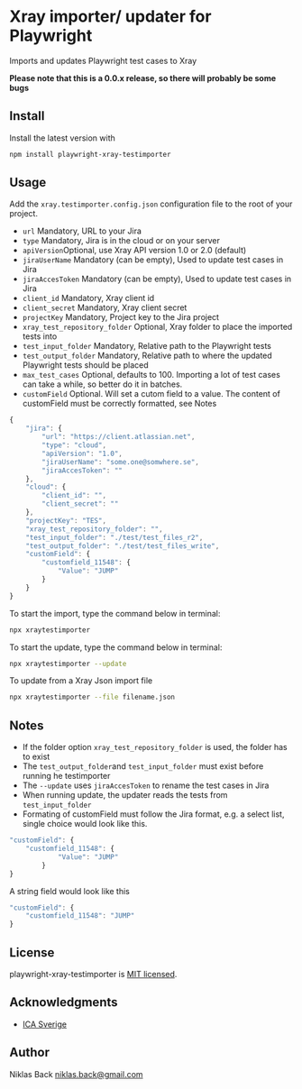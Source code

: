 # Xray importer/ updater for Playwright

Imports and updates Playwright test cases to Xray


**Please note that this is a 0.0.x release, so there will probably be some bugs**

## Install
Install the latest version with
```sh
npm install playwright-xray-testimporter 
```

## Usage

Add the `xray.testimporter.config.json` configuration file to the root of your project. 

* `url` Mandatory, URL to your Jira
* `type` Mandatory, Jira is in the cloud or on your server
* `apiVersion`Optional, use Xray API version 1.0 or 2.0 (default)
* `jiraUserName` Mandatory (can be empty), Used to update test cases in Jira
* `jiraAccesToken` Mandatory (can be empty), Used to update test cases in Jira
* `client_id` Mandatory, Xray client id 
* `client_secret` Mandatory, Xray client secret
* `projectKey` Mandatory, Project key to the Jira project
* `xray_test_repository_folder` Optional, Xray folder to place the imported tests into
* `test_input_folder` Mandatory, Relative path to the Playwright tests
* `test_output_folder` Mandatory, Relative path to where the updated Playwright tests should be placed
* `max_test_cases` Optional, defaults to 100. Importing a lot of test cases can take a while, so better do it in batches.
* `customField` Optional. Will set a cutom field to a value. The content of customField must be correctly formatted, see Notes

```typescript
{
    "jira": {
        "url": "https://client.atlassian.net",
        "type": "cloud",
        "apiVersion": "1.0",
        "jiraUserName": "some.one@somwhere.se",
        "jiraAccesToken": ""
    },
    "cloud": {
        "client_id": "",
        "client_secret": ""
    },
    "projectKey": "TES",
    "xray_test_repository_folder": "",
    "test_input_folder": "./test/test_files_r2",
    "test_output_folder": "./test/test_files_write",
    "customField": {
        "customfield_11548": {
            "Value": "JUMP"
        }
    }
}
```

To start the import, type the command below in terminal:

```sh
npx xraytestimporter
```

To start the update, type the command below in terminal:

```sh
npx xraytestimporter --update
```

To update from a Xray Json import file

```sh
npx xraytestimporter --file filename.json
```

## Notes
* If the folder option `xray_test_repository_folder` is used, the folder has to exist
* The `test_output_folder`and `test_input_folder` must exist before running he testimporter
* The `--update` uses `jiraAccesToken` to rename the test cases in Jira
* When running update, the updater reads the tests from `test_input_folder` 
* Formating of customField must follow the Jira format, e.g. a select list, single choice would look like this.

```typescript
"customField": {
    "customfield_11548": {
            "Value": "JUMP"
        }
}
```

A string field would look like this

```typescript
"customField": {
    "customfield_11548": "JUMP"
}
```

## License

playwright-xray-testimporter is [MIT licensed](./LICENSE).

## Acknowledgments

* [ICA Sverige](www.ica.se)


## Author

Niklas Back <niklas.back@gmail.com>
